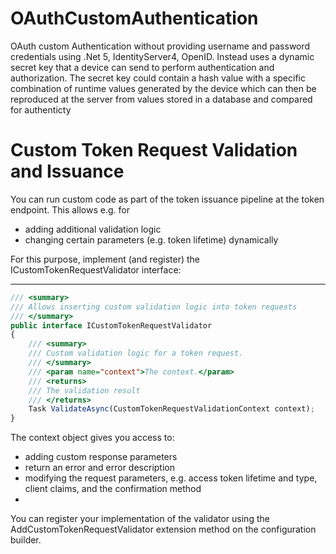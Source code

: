 # OAuthCustomAuthentication
OAuth custom Authentication without providing username and password credentials using .Net 5, IdentityServer4, OpenID. Instead uses a dynamic secret key that a device can send to perform authentication and authorization. The secret key could contain a hash value with a specific combination of runtime values generated by the device which can then be reproduced at the server from values stored in a database and compared for authenticty

# Custom Token Request Validation and Issuance
You can run custom code as part of the token issuance pipeline at the token endpoint. This allows e.g. for

* adding additional validation logic
* changing certain parameters (e.g. token lifetime) dynamically

For this purpose, implement (and register) the ICustomTokenRequestValidator interface:

- - - -

```javascript
/// <summary>
/// Allows inserting custom validation logic into token requests
/// </summary>
public interface ICustomTokenRequestValidator
{
    /// <summary>
    /// Custom validation logic for a token request.
    /// </summary>
    /// <param name="context">The context.</param>
    /// <returns>
    /// The validation result
    /// </returns>
    Task ValidateAsync(CustomTokenRequestValidationContext context);
}

```

The context object gives you access to:

* adding custom response parameters
* return an error and error description
* modifying the request parameters, e.g. access token lifetime and type, client claims, and the confirmation method
* 
You can register your implementation of the validator using the AddCustomTokenRequestValidator extension method on the configuration builder.
